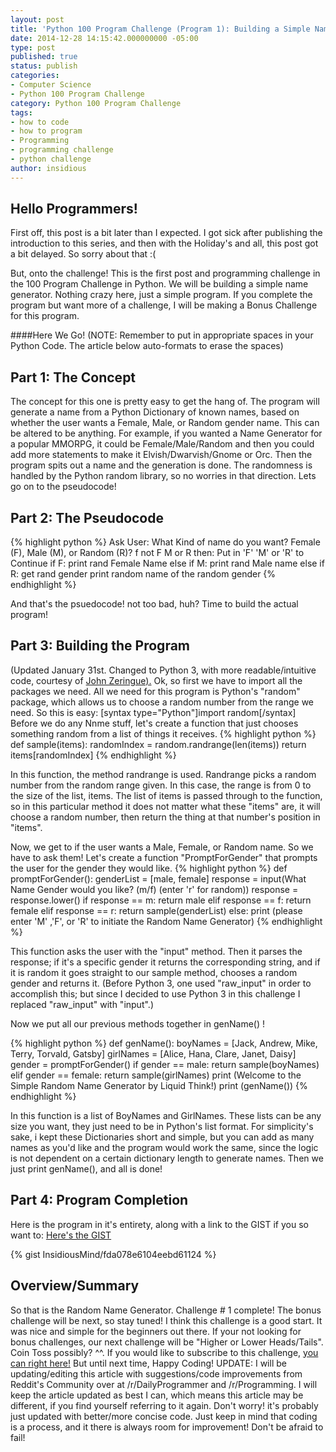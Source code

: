 ```yaml
---
layout: post
title: 'Python 100 Program Challenge (Program 1): Building a Simple Name Generator'
date: 2014-12-28 14:15:42.000000000 -05:00
type: post
published: true
status: publish
categories:
- Computer Science
- Python 100 Program Challenge
category: Python 100 Program Challenge
tags:
- how to code
- how to program
- Programming
- programming challenge
- python challenge
author: insidious
---
```


Hello Programmers!
---


First off, this post is a bit later than I expected. I got sick after publishing the introduction to this series, and then with the Holiday's and all, this post got a bit delayed. So sorry about that :(

But, onto the challenge!
This is the first post and programming challenge in the 100 Program Challenge in Python. We will be building a simple name generator. Nothing crazy here, just a simple program. If you complete the program but want more of a challenge, I will be making a Bonus Challenge for this program.

####Here We Go!
(NOTE: Remember to put in appropriate spaces in your Python Code. The article below auto-formats to erase the spaces)

Part 1: The Concept
---
The concept for this one is pretty easy to get the hang of. The program will generate a name from a Python Dictionary of known names, based on whether the user wants a Female, Male, or Random gender name. This can be altered to be anything. For example, if you wanted a Name Generator for a popular MMORPG, it could be Female/Male/Random and then you could add more statements to make it Elvish/Dwarvish/Gnome or Orc. Then the program spits out a name and the generation is done. The randomness is handled by the Python random library, so no worries in that direction. Lets go on to the pseudocode!

Part 2: The Pseudocode
---
{% highlight python %}
Ask User: What Kind of name do you want? Female (F), Male (M), or Random (R)?
f not F M or R then:
Put in 'F' 'M' or 'R' to Continue
if F:
print rand Female Name
else if M:
print rand Male name
else if R:
get rand gender
print random name of the random gender
{% endhighlight %}

And that's the psuedocode! not too bad, huh? Time to build the actual program!

Part 3: Building the Program
---

(Updated January 31st. Changed to Python 3, with more readable/intuitive code, courtesy of <a href="https://github.com/johnzeringue">John Zeringue).</a>
Ok, so first we have to import all the packages we need. All we need for this program is Python's "random" package, which allows us to choose a random number from the range we need. So this is easy:
[syntax type="Python"]import random[/syntax]
Before we do any Nnme stuff, let's create a function that just chooses something random from a list of things it receives.
{% highlight python %}
def sample(items):
randomIndex = random.randrange(len(items))
return items[randomIndex]
{% endhighlight %}

In this function, the method randrange is used. Randrange picks a random number from the random range given. In this case, the range is from 0 to the size of the list, items. The list of items is passed through to the function, so in this particular method it does not matter what these "items" are, it will choose a random number, then return the thing at that number's position in "items".
 
Now, we get to if the user wants a Male, Female, or Random name. So we have to ask them! Let's create a function "PromptForGender" that prompts the user for the gender they would like.
{% highlight python %}
def promptForGender():
genderList = [male, female]
response = input(What Name Gender would you like? (m/f) (enter 'r' for random))
response = response.lower()
if response == m:
return male
elif response == f:
return female
elif response == r:
return sample(genderList)
else:
print (please enter 'M' ,'F', or 'R' to initiate the Random Name Generator)
{% endhighlight %}

This function asks the user with the "input" method. Then it parses the response; if it's a specific gender it returns the corresponding string, and if it is random it goes straight to our sample method, chooses a random gender and returns it.
(Before Python 3, one used "raw_input" in order to accomplish this; but since I decided to use Python 3 in this challenge I replaced "raw_input" with "input".)
 
Now we put all our previous methods together in genName() !

{% highlight python %}
def genName():
boyNames = [Jack, Andrew, Mike, Terry, Torvald, Gatsby]
girlNames = [Alice, Hana, Clare, Janet, Daisy]
gender = promptForGender()
if gender == male:
return sample(boyNames)
elif gender == female:
return sample(girlNames)
print (Welcome to the Simple Random Name Generator by Liquid Think!)
print (genName())
{% endhighlight %}

In this function is a list of BoyNames and GirlNames. These lists can be any size you want, they just need to be in Python's list format. For simplicity's sake, i kept these Dictionaries short and simple, but you can add as many names as you'd like and the program would work the same, since the logic is not dependent on a certain dictionary length to generate names.
Then we just print genName(), and all is done!
 

Part 4: Program Completion
---

Here is the program in it's entirety, along with a link to the GIST if you so want to:
<a title="NameGenChallengeSimple" href="https://gist.github.com/InsidiousMind/fda078e6104eebd61124" target="_blank">Here's the GIST</a>

{% gist InsidiousMind/fda078e6104eebd61124 %}


Overview/Summary
---

So that is the Random Name Generator. Challenge # 1 complete! The bonus challenge will be next, so stay tuned! I think this challenge is a good start. It was nice and simple for the beginners out there. If your not looking for bonus challenges, our next challenge will be "Higher or Lower Heads/Tails". Coin Toss possibly? ^^. If you would like to subscribe to this challenge, <a href="http://feeds.feedburner.com/LiquidThinkPython100ProgramChallenge" target="_blank">you can right here!</a>
But until next time,
Happy Coding!
UPDATE: I will be updating/editing this article with suggestions/code improvements from Reddit's Community over at /r/DailyProgrammer and /r/Programming. I will keep the article updated as best I can, which means this article may be different, if you find yourself referring to it again. Don't worry! it's probably just updated with better/more concise code.
Just keep in mind that coding is a process, and it there is always room for improvement! Don't be afraid to fail!


